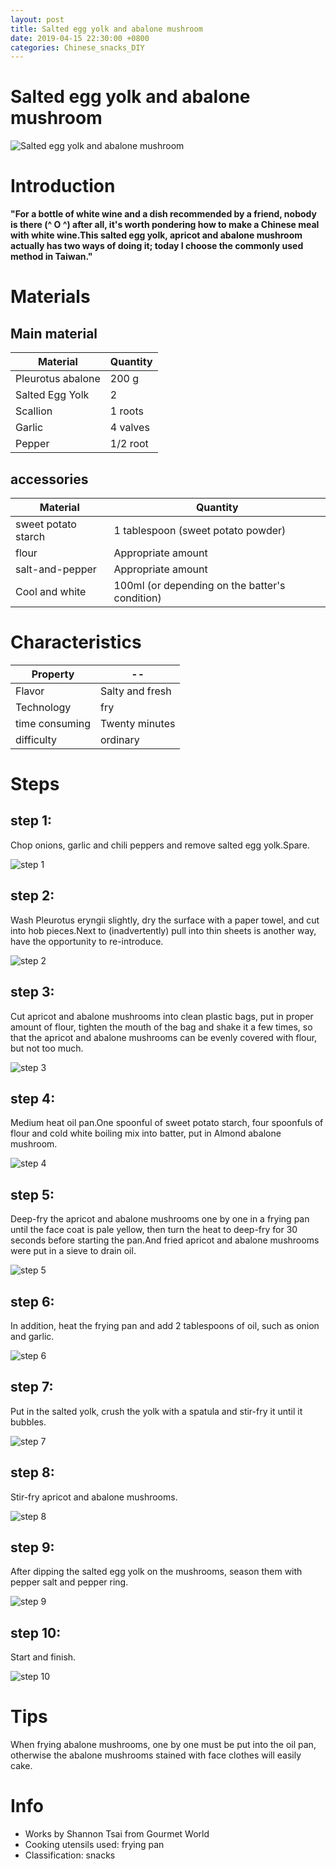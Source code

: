 ```yaml
---
layout: post
title: Salted egg yolk and abalone mushroom
date: 2019-04-15 22:30:00 +0800
categories: Chinese_snacks_DIY
---
```


# Salted egg yolk and abalone mushroom

![Salted egg yolk and abalone mushroom]({{site.baseurl}}/img/422413/422413.jpg)

# Introduction

**"For a bottle of white wine and a dish recommended by a friend, nobody is there (^ O ^) after all, it's worth pondering how to make a Chinese meal with white wine.This salted egg yolk, apricot and abalone mushroom actually has two ways of doing it; today I choose the commonly used method in Taiwan."**

# Materials


## Main material

Material|Quantity
--|--
Pleurotus abalone|200 g
Salted Egg Yolk|2
Scallion|1 roots
Garlic|4 valves
Pepper|1/2 root

## accessories

Material|Quantity
--|--
sweet potato starch|1 tablespoon (sweet potato powder)
flour|Appropriate amount
salt-and-pepper|Appropriate amount
Cool and white|100ml (or depending on the batter's condition)

# Characteristics

Property|--
--|--
Flavor|Salty and fresh
Technology|fry
time consuming|Twenty minutes
difficulty|ordinary

# Steps

## step 1:

Chop onions, garlic and chili peppers and remove salted egg yolk.Spare.

![step 1]({{site.baseurl}}/img/422413/1.jpg)

## step 2:

Wash Pleurotus eryngii slightly, dry the surface with a paper towel, and cut into hob pieces.Next to (inadvertently) pull into thin sheets is another way, have the opportunity to re-introduce.

![step 2]({{site.baseurl}}/img/422413/2.jpg)

## step 3:

Cut apricot and abalone mushrooms into clean plastic bags, put in proper amount of flour, tighten the mouth of the bag and shake it a few times, so that the apricot and abalone mushrooms can be evenly covered with flour, but not too much.

![step 3]({{site.baseurl}}/img/422413/3.jpg)

## step 4:

Medium heat oil pan.One spoonful of sweet potato starch, four spoonfuls of flour and cold white boiling mix into batter, put in Almond abalone mushroom.

![step 4]({{site.baseurl}}/img/422413/4.jpg)

## step 5:

Deep-fry the apricot and abalone mushrooms one by one in a frying pan until the face coat is pale yellow, then turn the heat to deep-fry for 30 seconds before starting the pan.And fried apricot and abalone mushrooms were put in a sieve to drain oil.

![step 5]({{site.baseurl}}/img/422413/5.jpg)

## step 6:

In addition, heat the frying pan and add 2 tablespoons of oil, such as onion and garlic.

![step 6]({{site.baseurl}}/img/422413/6.jpg)

## step 7:

Put in the salted yolk, crush the yolk with a spatula and stir-fry it until it bubbles.

![step 7]({{site.baseurl}}/img/422413/7.jpg)

## step 8:

Stir-fry apricot and abalone mushrooms.

![step 8]({{site.baseurl}}/img/422413/8.jpg)

## step 9:

After dipping the salted egg yolk on the mushrooms, season them with pepper salt and pepper ring.

![step 9]({{site.baseurl}}/img/422413/9.jpg)

## step 10:

Start and finish.

![step 10]({{site.baseurl}}/img/422413/10.jpg)

# Tips

When frying abalone mushrooms, one by one must be put into the oil pan, otherwise the abalone mushrooms stained with face clothes will easily cake.

# Info

- Works by Shannon Tsai from Gourmet World
- Cooking utensils used: frying pan
- Classification: snacks